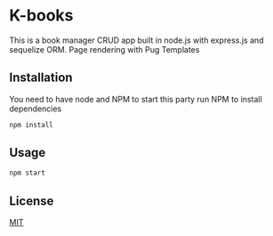 # K-books

This is a book manager CRUD app built in node.js with express.js and sequelize ORM. Page rendering with Pug Templates

## Installation

You need to have node and NPM to start this party run NPM to install dependencies

```bash
npm install
```

## Usage

```bash
npm start
```


## License
[MIT](https://choosealicense.com/licenses/mit/)